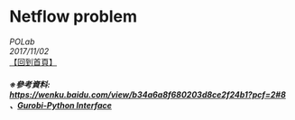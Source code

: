 # Netflow problem
*POLab*
<br>
*2017/11/02*
<br>
[【回到首頁】](https://github.com/PO-LAB/Python-Gurobi) <br>
##### ※參考資料: https://wenku.baidu.com/view/b34a6a8f680203d8ce2f24b1?pcf=2#8 、[Gurobi-Python Interface](https://www.gurobi.com/documentation/6.5/quickstart_windows/py_python_interface.html#section:Python)
